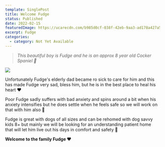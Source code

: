 ```yaml
---
template: SinglePost
title: Welcome Fudge
status: Published
date: 2022-02-15
featuredImage: https://ucarecdn.com/b985d0cf-038f-42eb-9aa3-ad178a427a51/-/crop/716x453/0,234/-/preview/
excerpt: Fudge
categories:
  - category: Not Yet Available
---
```

> *This beautiful boy is Fudge and he is an approx 8 year old Cocker Spaniel 🥰*




![](https://ucarecdn.com/efd26266-288b-4272-b0a6-ae37c45da364/)

Unfortunately Fudge's elderly dad became ro sick to care for him and this has made Fudge very sad, bless him, but he is in the best place to heal his heart ❤️ 


Poor Fudge sadly suffers with bad anxiety and spins around a bit when his anxiety intensifies but he does settle when he feels safe so we will work on that with him also 🥺


Fudge is great with dogs of all sizes and can be rehomed with dog savvy kids 8+ but mainly we will be looking for an understanding patient home that will let him live out his days in comfort and safety 🤗 


**Welcome to the family Fudge ❤️**